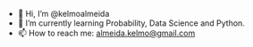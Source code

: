 - 👋 Hi, I’m @kelmoalmeida
- 🌱 I’m currently learning Probability, Data Science and Python.
- 📫 How to reach me: almeida.kelmo@gmail.com
